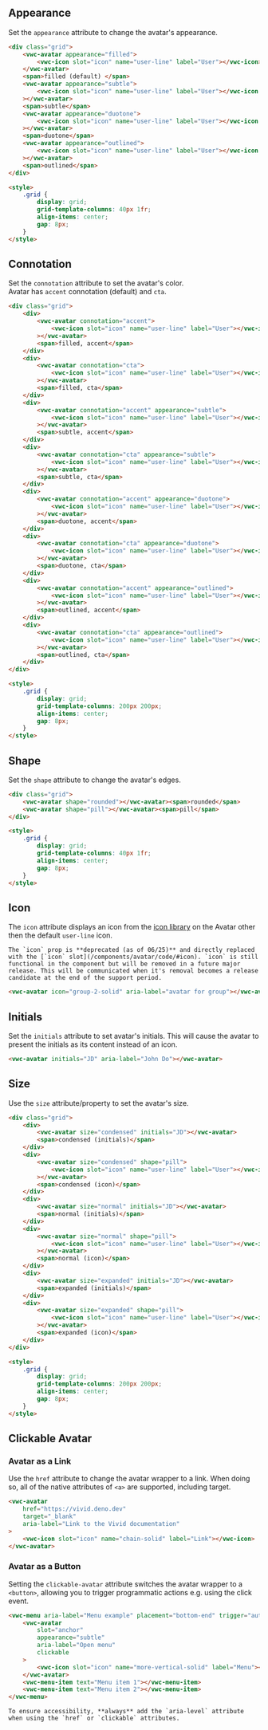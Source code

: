 ## Appearance

Set the `appearance` attribute to change the avatar's appearance.

```html preview
<div class="grid">
	<vwc-avatar appearance="filled">
		<vwc-icon slot="icon" name="user-line" label="User"></vwc-icon>
	</vwc-avatar>
	<span>filled (default) </span>
	<vwc-avatar appearance="subtle">
		<vwc-icon slot="icon" name="user-line" label="User"></vwc-icon
	></vwc-avatar>
	<span>subtle</span>
	<vwc-avatar appearance="duotone">
		<vwc-icon slot="icon" name="user-line" label="User"></vwc-icon
	></vwc-avatar>
	<span>duotone</span>
	<vwc-avatar appearance="outlined">
		<vwc-icon slot="icon" name="user-line" label="User"></vwc-icon
	></vwc-avatar>
	<span>outlined</span>
</div>

<style>
	.grid {
		display: grid;
		grid-template-columns: 40px 1fr;
		align-items: center;
		gap: 8px;
	}
</style>
```

## Connotation

Set the `connotation` attribute to set the avatar's color.  
Avatar has `accent` connotation (default) and `cta`.

```html preview
<div class="grid">
	<div>
		<vwc-avatar connotation="accent">
			<vwc-icon slot="icon" name="user-line" label="User"></vwc-icon
		></vwc-avatar>
		<span>filled, accent</span>
	</div>
	<div>
		<vwc-avatar connotation="cta">
			<vwc-icon slot="icon" name="user-line" label="User"></vwc-icon
		></vwc-avatar>
		<span>filled, cta</span>
	</div>
	<div>
		<vwc-avatar connotation="accent" appearance="subtle">
			<vwc-icon slot="icon" name="user-line" label="User"></vwc-icon
		></vwc-avatar>
		<span>subtle, accent</span>
	</div>
	<div>
		<vwc-avatar connotation="cta" appearance="subtle">
			<vwc-icon slot="icon" name="user-line" label="User"></vwc-icon
		></vwc-avatar>
		<span>subtle, cta</span>
	</div>
	<div>
		<vwc-avatar connotation="accent" appearance="duotone">
			<vwc-icon slot="icon" name="user-line" label="User"></vwc-icon
		></vwc-avatar>
		<span>duotone, accent</span>
	</div>
	<div>
		<vwc-avatar connotation="cta" appearance="duotone">
			<vwc-icon slot="icon" name="user-line" label="User"></vwc-icon
		></vwc-avatar>
		<span>duotone, cta</span>
	</div>
	<div>
		<vwc-avatar connotation="accent" appearance="outlined">
			<vwc-icon slot="icon" name="user-line" label="User"></vwc-icon
		></vwc-avatar>
		<span>outlined, accent</span>
	</div>
	<div>
		<vwc-avatar connotation="cta" appearance="outlined">
			<vwc-icon slot="icon" name="user-line" label="User"></vwc-icon
		></vwc-avatar>
		<span>outlined, cta</span>
	</div>
</div>

<style>
	.grid {
		display: grid;
		grid-template-columns: 200px 200px;
		align-items: center;
		gap: 8px;
	}
</style>
```

## Shape

Set the `shape` attribute to change the avatar's edges.

```html preview
<div class="grid">
	<vwc-avatar shape="rounded"></vwc-avatar><span>rounded</span>
	<vwc-avatar shape="pill"></vwc-avatar><span>pill</span>
</div>

<style>
	.grid {
		display: grid;
		grid-template-columns: 40px 1fr;
		align-items: center;
		gap: 8px;
	}
</style>
```

## Icon

The `icon` attribute displays an icon from the [icon library](/icons/icons-gallery/) on the Avatar other then the default `user-line` icon.

<vwc-note connotation="warning" headline="Deprecated Prop: icon">
	<vwc-icon slot="icon" name="warning-line" label="Warning:"></vwc-icon>

    The `icon` prop is **deprecated (as of 06/25)** and directly replaced with the [`icon` slot](/components/avatar/code/#icon). `icon` is still functional in the component but will be removed in a future major release. This will be communicated when it's removal becomes a release candidate at the end of the support period.

</vwc-note>

```html preview
<vwc-avatar icon="group-2-solid" aria-label="avatar for group"></vwc-avatar>
```

## Initials

Set the `initials` attribute to set avatar's initials. This will cause the avatar to present the initials as its content instead of an icon.

```html preview
<vwc-avatar initials="JD" aria-label="John Do"></vwc-avatar>
```

## Size

Use the `size` attribute/property to set the avatar's size.

```html preview
<div class="grid">
	<div>
		<vwc-avatar size="condensed" initials="JD"></vwc-avatar>
		<span>condensed (initials)</span>
	</div>
	<div>
		<vwc-avatar size="condensed" shape="pill">
			<vwc-icon slot="icon" name="user-line" label="User"></vwc-icon
		></vwc-avatar>
		<span>condensed (icon)</span>
	</div>
	<div>
		<vwc-avatar size="normal" initials="JD"></vwc-avatar>
		<span>normal (initials)</span>
	</div>
	<div>
		<vwc-avatar size="normal" shape="pill">
			<vwc-icon slot="icon" name="user-line" label="User"></vwc-icon
		></vwc-avatar>
		<span>normal (icon)</span>
	</div>
	<div>
		<vwc-avatar size="expanded" initials="JD"></vwc-avatar>
		<span>expanded (initials)</span>
	</div>
	<div>
		<vwc-avatar size="expanded" shape="pill">
			<vwc-icon slot="icon" name="user-line" label="User"></vwc-icon
		></vwc-avatar>
		<span>expanded (icon)</span>
	</div>
</div>

<style>
	.grid {
		display: grid;
		grid-template-columns: 200px 200px;
		align-items: center;
		gap: 8px;
	}
</style>
```

## Clickable Avatar

### Avatar as a Link

Use the `href` attribute to change the avatar wrapper to a link. When doing so, all of the native attributes of `<a>` are supported, including target.

```html preview
<vwc-avatar
	href="https://vivid.deno.dev"
	target="_blank"
	aria-label="Link to the Vivid documentation"
>
	<vwc-icon slot="icon" name="chain-solid" label="Link"></vwc-icon>
</vwc-avatar>
```

### Avatar as a Button

Setting the `clickable-avatar` attribute switches the avatar wrapper to a `<button>`, allowing you to trigger programmatic actions e.g. using the click event.

```html preview 200px
<vwc-menu aria-label="Menu example" placement="bottom-end" trigger="auto">
	<vwc-avatar
		slot="anchor"
		appearance="subtle"
		aria-label="Open menu"
		clickable
	>
		<vwc-icon slot="icon" name="more-vertical-solid" label="Menu"></vwc-icon>
	</vwc-avatar>
	<vwc-menu-item text="Menu item 1"></vwc-menu-item>
	<vwc-menu-item text="Menu item 2"></vwc-menu-item>
</vwc-menu>
```

<vwc-note connotation="information" headline="Accessibility Tip">
	<vwc-icon slot="icon" name="accessibility-line"></vwc-icon>

    To ensure accessibility, **always** add the `aria-level` attribute when using the `href` or `clickable` attributes.

</vwc-note>

